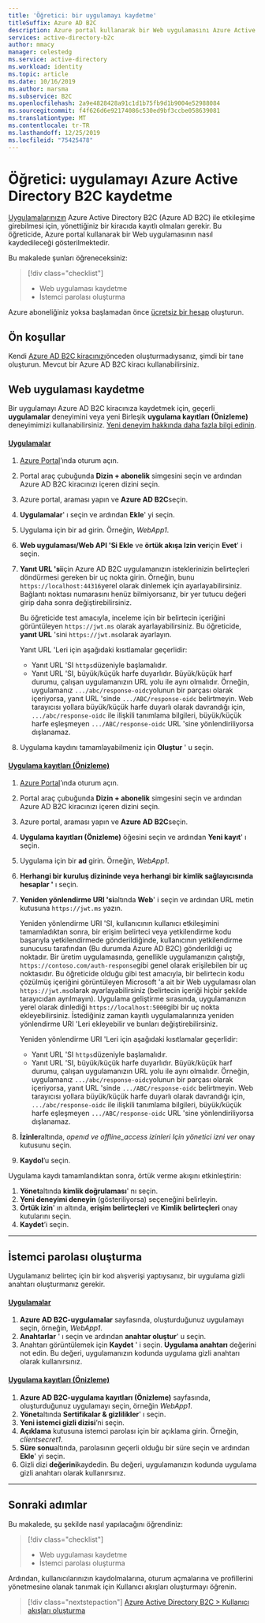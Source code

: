 ```yaml
---
title: 'Öğretici: bir uygulamayı kaydetme'
titleSuffix: Azure AD B2C
description: Azure portal kullanarak bir Web uygulamasını Azure Active Directory B2C nasıl kaydedeceğinizi öğrenin.
services: active-directory-b2c
author: mmacy
manager: celestedg
ms.service: active-directory
ms.workload: identity
ms.topic: article
ms.date: 10/16/2019
ms.author: marsma
ms.subservice: B2C
ms.openlocfilehash: 2a9e4828428a91c1d1b75fb9d1b9004e52988084
ms.sourcegitcommit: f4f626d6e92174086c530ed9bf3ccbe058639081
ms.translationtype: MT
ms.contentlocale: tr-TR
ms.lasthandoff: 12/25/2019
ms.locfileid: "75425478"
---
```

# <a name="tutorial-register-an-application-in-azure-active-directory-b2c"></a>Öğretici: uygulamayı Azure Active Directory B2C kaydetme

[Uygulamalarınızın](active-directory-b2c-apps.md) Azure Active Directory B2C (Azure AD B2C) ile etkileşime girebilmesi için, yönettiğiniz bir kiracıda kayıtlı olmaları gerekir. Bu öğreticide, Azure portal kullanarak bir Web uygulamasının nasıl kaydedileceği gösterilmektedir.

Bu makalede şunları öğreneceksiniz:

> [!div class="checklist"]
> * Web uygulaması kaydetme
> * İstemci parolası oluşturma

Azure aboneliğiniz yoksa başlamadan önce [ücretsiz bir hesap](https://azure.microsoft.com/free/?WT.mc_id=A261C142F) oluşturun.

## <a name="prerequisites"></a>Ön koşullar

Kendi [Azure AD B2C kiracınızı](tutorial-create-tenant.md)önceden oluşturmadıysanız, şimdi bir tane oluşturun. Mevcut bir Azure AD B2C kiracı kullanabilirsiniz.

## <a name="register-a-web-application"></a>Web uygulaması kaydetme

Bir uygulamayı Azure AD B2C kiracınıza kaydetmek için, geçerli **uygulamalar** deneyimini veya yeni Birleşik **uygulama kayıtları (Önizleme)** deneyimimizi kullanabilirsiniz. [Yeni deneyim hakkında daha fazla bilgi edinin](https://aka.ms/b2cappregintro).

#### <a name="applicationstabapplications"></a>[Uygulamalar](#tab/applications/)

1. [Azure Portal](https://portal.azure.com)’ında oturum açın.
1. Portal araç çubuğunda **Dizin + abonelik** simgesini seçin ve ardından Azure AD B2C kiracınızı içeren dizini seçin.
1. Azure portal, araması yapın ve **Azure AD B2C**seçin.
1. **Uygulamalar**' ı seçin ve ardından **Ekle**' yi seçin.
1. Uygulama için bir ad girin. Örneğin, *WebApp1*.
1. **Web uygulaması/Web API 'Si Ekle** ve **örtük akışa Izin ver**için **Evet**' i seçin.
1. **Yanıt URL 'si**için Azure AD B2C uygulamanızın isteklerinizin belirteçleri döndürmesi gereken bir uç nokta girin. Örneğin, bunu `https://localhost:44316`yerel olarak dinlemek için ayarlayabilirsiniz. Bağlantı noktası numarasını henüz bilmiyorsanız, bir yer tutucu değeri girip daha sonra değiştirebilirsiniz.

    Bu öğreticide test amacıyla, inceleme için bir belirtecin içeriğini görüntüleyen `https://jwt.ms` olarak ayarlayabilirsiniz. Bu öğreticide, **yanıt URL** 'sini `https://jwt.ms`olarak ayarlayın.

    Yanıt URL 'Leri için aşağıdaki kısıtlamalar geçerlidir:

    * Yanıt URL 'SI `https`düzeniyle başlamalıdır.
    * Yanıt URL 'SI, büyük/küçük harfe duyarlıdır. Büyük/küçük harf durumu, çalışan uygulamanızın URL yolu ile aynı olmalıdır. Örneğin, uygulamanız `.../abc/response-oidc`yolunun bir parçası olarak içeriyorsa, yanıt URL 'sinde `.../ABC/response-oidc` belirtmeyin. Web tarayıcısı yollara büyük/küçük harfe duyarlı olarak davrandığı için, `.../abc/response-oidc` ile ilişkili tanımlama bilgileri, büyük/küçük harfe eşleşmeyen `.../ABC/response-oidc` URL 'sine yönlendiriliyorsa dışlanamaz.

1. Uygulama kaydını tamamlayabilmeniz için **Oluştur** ' u seçin.

#### <a name="app-registrations-previewtabapp-reg-preview"></a>[Uygulama kayıtları (Önizleme)](#tab/app-reg-preview/)

1. [Azure Portal](https://portal.azure.com)’ında oturum açın.
1. Portal araç çubuğunda **Dizin + abonelik** simgesini seçin ve ardından Azure AD B2C kiracınızı içeren dizini seçin.
1. Azure portal, araması yapın ve **Azure AD B2C**seçin.
1. **Uygulama kayıtları (Önizleme)** öğesini seçin ve ardından **Yeni kayıt**' ı seçin.
1. Uygulama için bir **ad** girin. Örneğin, *WebApp1*.
1. **Herhangi bir kuruluş dizininde veya herhangi bir kimlik sağlayıcısında hesaplar '** ı seçin.
1. **Yeniden yönlendirme URI 'si**altında **Web**' i seçin ve ardından URL metin kutusuna `https://jwt.ms` yazın.

    Yeniden yönlendirme URI 'SI, kullanıcının kullanıcı etkileşimini tamamladıktan sonra, bir erişim belirteci veya yetkilendirme kodu başarıyla yetkilendirmede gönderildiğinde, kullanıcının yetkilendirme sunucusu tarafından (Bu durumda Azure AD B2C) gönderildiği uç noktadır. Bir üretim uygulamasında, genellikle uygulamanızın çalıştığı, `https://contoso.com/auth-response`gibi genel olarak erişilebilen bir uç noktasıdır. Bu öğreticide olduğu gibi test amacıyla, bir belirtecin kodu çözülmüş içeriğini görüntüleyen Microsoft 'a ait bir Web uygulaması olan `https://jwt.ms`olarak ayarlayabilirsiniz (belirtecin içeriği hiçbir şekilde tarayıcıdan ayrılmayın). Uygulama geliştirme sırasında, uygulamanızın yerel olarak dinlediği `https://localhost:5000`gibi bir uç nokta ekleyebilirsiniz. İstediğiniz zaman kayıtlı uygulamalarınıza yeniden yönlendirme URI 'Leri ekleyebilir ve bunları değiştirebilirsiniz.

    Yeniden yönlendirme URI 'Leri için aşağıdaki kısıtlamalar geçerlidir:

    * Yanıt URL 'SI `https`düzeniyle başlamalıdır.
    * Yanıt URL 'SI, büyük/küçük harfe duyarlıdır. Büyük/küçük harf durumu, çalışan uygulamanızın URL yolu ile aynı olmalıdır. Örneğin, uygulamanız `.../abc/response-oidc`yolunun bir parçası olarak içeriyorsa, yanıt URL 'sinde `.../ABC/response-oidc` belirtmeyin. Web tarayıcısı yollara büyük/küçük harfe duyarlı olarak davrandığı için, `.../abc/response-oidc` ile ilişkili tanımlama bilgileri, büyük/küçük harfe eşleşmeyen `.../ABC/response-oidc` URL 'sine yönlendiriliyorsa dışlanamaz.

1. **İzinler**altında, *openıd ve offline_access izinleri Için yönetici izni ver* onay kutusunu seçin.
1. **Kaydol**’u seçin.

Uygulama kaydı tamamlandıktan sonra, örtük verme akışını etkinleştirin:

1. **Yönet**altında **kimlik doğrulaması**' nı seçin.
1. **Yeni deneyimi deneyin** (gösteriliyorsa) seçeneğini belirleyin.
1. **Örtük izin**' ın altında, **erişim belirteçleri** ve **Kimlik belirteçleri** onay kutularını seçin.
1. **Kaydet**’i seçin.

* * *

## <a name="create-a-client-secret"></a>İstemci parolası oluşturma

Uygulamanız belirteç için bir kod alışverişi yaptıysanız, bir uygulama gizli anahtarı oluşturmanız gerekir.

#### <a name="applicationstabapplications"></a>[Uygulamalar](#tab/applications/)

1. **Azure AD B2C-uygulamalar** sayfasında, oluşturduğunuz uygulamayı seçin, örneğin, *WebApp1*.
1. **Anahtarlar** ' ı seçin ve ardından **anahtar oluştur**' u seçin.
1. Anahtarı görüntülemek için **Kaydet** ' i seçin. **Uygulama anahtarı** değerini not edin. Bu değeri, uygulamanızın kodunda uygulama gizli anahtarı olarak kullanırsınız.

#### <a name="app-registrations-previewtabapp-reg-preview"></a>[Uygulama kayıtları (Önizleme)](#tab/app-reg-preview/)

1. **Azure AD B2C-uygulama kayıtları (Önizleme)** sayfasında, oluşturduğunuz uygulamayı seçin, örneğin *WebApp1*.
1. **Yönet**altında **Sertifikalar & gizlilikler**' ı seçin.
1. **Yeni istemci gizli dizisi**’ni seçin.
1. **Açıklama** kutusuna istemci parolası için bir açıklama girin. Örneğin, *clientsecret1*.
1. **Süre sonu**altında, parolasının geçerli olduğu bir süre seçin ve ardından **Ekle**' yi seçin.
1. Gizli dizi **değerini**kaydedin. Bu değeri, uygulamanızın kodunda uygulama gizli anahtarı olarak kullanırsınız.

* * *

## <a name="next-steps"></a>Sonraki adımlar

Bu makalede, şu şekilde nasıl yapılacağını öğrendiniz:

> [!div class="checklist"]
> * Web uygulaması kaydetme
> * İstemci parolası oluşturma

Ardından, kullanıcılarınızın kaydolmalarına, oturum açmalarına ve profillerini yönetmesine olanak tanımak için Kullanıcı akışları oluşturmayı öğrenin.

> [!div class="nextstepaction"]
> [Azure Active Directory B2C > Kullanıcı akışları oluşturma](tutorial-create-user-flows.md)
